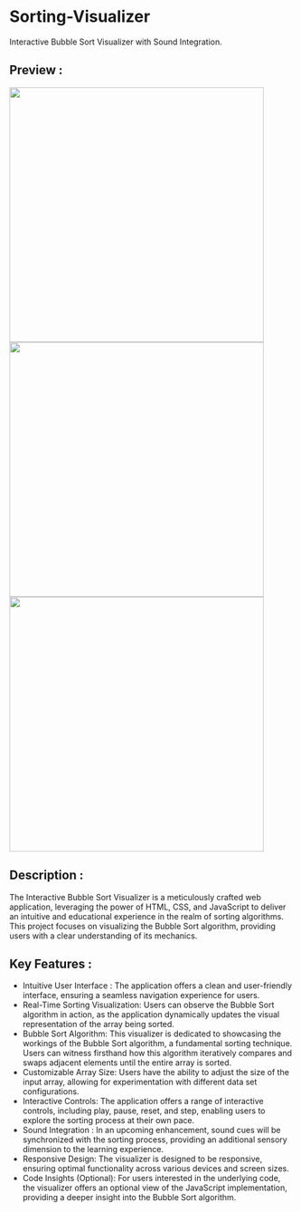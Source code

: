 # Sorting-Visualizer
Interactive Bubble Sort Visualizer with Sound Integration.

## Preview :
<img width="450px;" src="https://github.com/Raajesh3108/Sorting-Visualizer/assets/120726386/0e783602-5639-4e3e-b8c8-4102958fe609"/>
<img width="450px;" src="https://github.com/Raajesh3108/Sorting-Visualizer/assets/120726386/8c91f661-c8ec-4562-9ffe-043f989311a3"/>
<img width="450px;" src=https://github.com/Raajesh3108/Sorting-Visualizer/assets/120726386/1ea5538a-edbe-4156-8a4c-60661b2fb2d6/>

## Description :
The Interactive Bubble Sort Visualizer is a meticulously crafted web application, leveraging the power of HTML, CSS, and JavaScript to deliver an intuitive and educational experience in the realm of sorting algorithms. This project focuses on visualizing the Bubble Sort algorithm, providing users with a clear understanding of its mechanics.

## Key Features :
- Intuitive User Interface : The application offers a clean and user-friendly interface, ensuring a seamless navigation experience for users.
- Real-Time Sorting Visualization: Users can observe the Bubble Sort algorithm in action, as the application dynamically updates the visual representation of the array being sorted.
- Bubble Sort Algorithm: This visualizer is dedicated to showcasing the workings of the Bubble Sort algorithm, a fundamental sorting technique. Users can witness firsthand how this algorithm iteratively compares and swaps adjacent elements until the entire array is sorted.
- Customizable Array Size: Users have the ability to adjust the size of the input array, allowing for experimentation with different data set configurations.
- Interactive Controls: The application offers a range of interactive controls, including play, pause, reset, and step, enabling users to explore the sorting process at their own pace.
- Sound Integration : In an upcoming enhancement, sound cues will be synchronized with the sorting process, providing an additional sensory dimension to the learning experience.
- Responsive Design: The visualizer is designed to be responsive, ensuring optimal functionality across various devices and screen sizes.
- Code Insights (Optional): For users interested in the underlying code, the visualizer offers an optional view of the JavaScript implementation, providing a deeper insight into the Bubble Sort algorithm.
